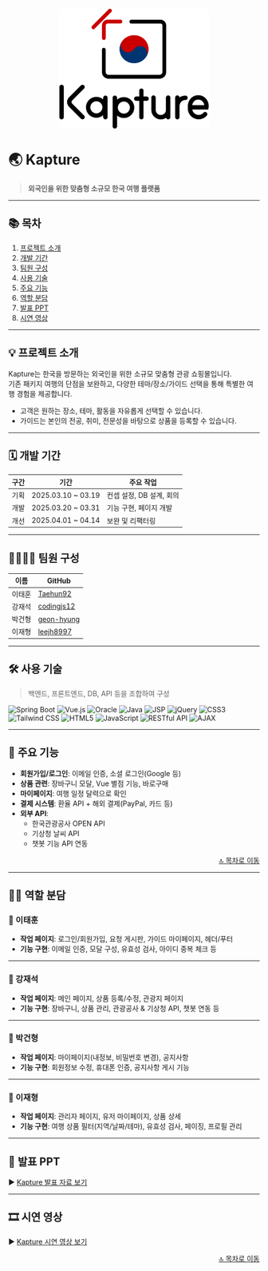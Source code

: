 <a name="top"></a>

<div align="center">
  <img src="https://github.com/Taehun92/Project_Kapture/blob/main/kapture_Logo(1)_500x400.png" alt="Kapture Logo" width="300" />
</div>

# 🌏 Kapture

> **외국인을 위한 맞춤형 소규모 한국 여행 플랫폼**

---
<a name="toc"></a>
## 📚 목차

1. [프로젝트 소개](#-프로젝트-소개)
2. [개발 기간](#-개발-기간)
3. [팀원 구성](#-팀원-구성)
4. [사용 기술](#%EF%B8%8F-사용-기술)
5. [주요 기능](#-주요-기능)
6. [역할 분담](#-역할-분담)
7. [발표 PPT](#-발표-ppt)
8. [시연 영상](#-시연-영상)

---

## 💡 프로젝트 소개

Kapture는 한국을 방문하는 외국인을 위한 소규모 맞춤형 관광 쇼핑몰입니다.  
기존 패키지 여행의 단점을 보완하고, 다양한 테마/장소/가이드 선택을 통해 특별한 여행 경험을 제공합니다.

- 고객은 원하는 장소, 테마, 활동을 자유롭게 선택할 수 있습니다.  
- 가이드는 본인의 전공, 취미, 전문성을 바탕으로 상품을 등록할 수 있습니다.

---

## 🗓 개발 기간

| 구간 | 기간 | 주요 작업 |
|------|------|-----------|
| 기획 | 2025.03.10 ~ 03.19 | 컨셉 설정, DB 설계, 회의 |
| 개발 | 2025.03.20 ~ 03.31 | 기능 구현, 페이지 개발 |
| 개선 | 2025.04.01 ~ 04.14 | 보완 및 리팩터링 |

---

## 👨‍👩‍👦‍👦 팀원 구성

| 이름 | GitHub |
|------|--------|
| 이태훈 | [Taehun92](https://github.com/Taehun92) |
| 강재석 | [codingjs12](https://github.com/codingjs12) |
| 박건형 | [geon-hyung](https://github.com/geon-hyung) |
| 이재형 | [leejh8997](https://github.com/leejh8997) |

---

## 🛠️ 사용 기술

> 백엔드, 프론트엔드, DB, API 등을 조합하여 구성

![Spring Boot](https://img.shields.io/badge/springboot-6DB33F?style=for-the-badge&logo=springboot&logoColor=white)
![Vue.js](https://img.shields.io/badge/Vue.js-4FC08D?style=for-the-badge&logo=Vue.js&logoColor=white)
![Oracle](https://img.shields.io/badge/Oracle-F80000?style=for-the-badge&logo=oracle&logoColor=white)
![Java](https://img.shields.io/badge/Java-007396?style=for-the-badge&logo=Java&logoColor=white)
![JSP](https://img.shields.io/badge/JSP-007396?style=for-the-badge&logo=java&logoColor=white)
![jQuery](https://img.shields.io/badge/jQuery-0769AD?style=for-the-badge&logo=jQuery&logoColor=white)
![CSS3](https://img.shields.io/badge/CSS3-1572B6?style=for-the-badge&logo=CSS3&logoColor=white)
![Tailwind CSS](https://img.shields.io/badge/tailwindcss-38B2AC?style=for-the-badge&logo=tailwind-css&logoColor=white)
![HTML5](https://img.shields.io/badge/HTML5-E34F26?style=for-the-badge&logo=HTML5&logoColor=white)
![JavaScript](https://img.shields.io/badge/JavaScript-F7DF1E?style=for-the-badge&logo=JavaScript&logoColor=black)
![RESTful API](https://img.shields.io/badge/RESTful-API-6DB33F?style=for-the-badge&logo=springboot&logoColor=white)
![AJAX](https://img.shields.io/badge/AJAX-000000?style=for-the-badge&logo=javascript&logoColor=white)


---

## 📄 주요 기능

- **회원가입/로그인**: 이메일 인증, 소셜 로그인(Google 등)
- **상품 관련**: 장바구니 모달, Vue 별점 기능, 바로구매
- **마이페이지**: 여행 일정 달력으로 확인
- **결제 시스템**: 환율 API + 해외 결제(PayPal, 카드 등)
- **외부 API**:
  - 한국관광공사 OPEN API
  - 기상청 날씨 API
  - 챗봇 기능 API 연동
    

<p align="right"><a href="#toc">🔝 목차로 이동</a></p>

---

## 👨‍🔧 역할 분담

### 👤 이태훈

- **작업 페이지**: 로그인/회원가입, 요청 게시판, 가이드 마이페이지, 헤더/푸터
- **기능 구현**: 이메일 인증, 모달 구성, 유효성 검사, 아이디 중복 체크 등

---

### 👤 강재석

- **작업 페이지**: 메인 페이지, 상품 등록/수정, 관광지 페이지
- **기능 구현**: 장바구니, 상품 관리, 관광공사 & 기상청 API, 챗봇 연동 등

---

### 👤 박건형

- **작업 페이지**: 마이페이지(내정보, 비밀번호 변경), 공지사항
- **기능 구현**: 회원정보 수정, 휴대폰 인증, 공지사항 게시 기능

---

### 👤 이재형

- **작업 페이지**: 관리자 페이지, 유저 마이페이지, 상품 상세
- **기능 구현**: 여행 상품 필터(지역/날짜/테마), 유효성 검사, 페이징, 프로필 관리

---

## 📕 발표 PPT

▶ [Kapture 발표 자료 보기](https://drive.google.com/file/d/1S54vN3MGMAPsJRxfwo8K9Y5LPi9_-tiM/view?usp=drive_link)

---

## 🎞 시연 영상

▶ [Kapture 시연 영상 보기](https://youtu.be/nYb7iXMzafA)

<p align="right"><a href="#toc">🔝 목차로 이동</a></p>
